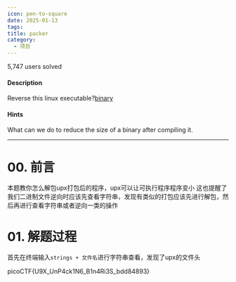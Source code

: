 ```yaml
---
icon: pen-to-square
date: 2025-01-13
tags: 
title: packer
category:
  - 项目
---
```

5,747 users solved
#### Description

Reverse this linux executable?[binary](https://artifacts.picoctf.net/c_titan/20/out)
#### Hints
What can we do to reduce the size of a binary after compiling it.

---
# 00. 前言
本题教你怎么解包upx打包后的程序，upx可以让可执行程序程序变小
这也提醒了我们二进制文件逆向时应该先查看字符串，发现有类似的打包应该先进行解包，然后再进行查看字符串或者逆向一类的操作
# 01. 解题过程
首先在终端输入`strings + 文件名`进行字符串查看，发现了upx的文件头








picoCTF{U9X_UnP4ck1N6_B1n4Ri3S_bdd84893}
